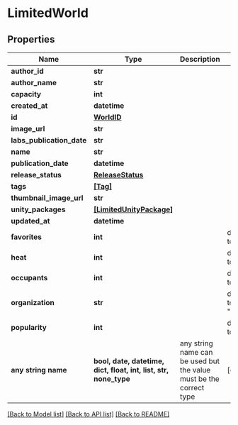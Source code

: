 # LimitedWorld


## Properties
Name | Type | Description | Notes
------------ | ------------- | ------------- | -------------
**author_id** | **str** |  | 
**author_name** | **str** |  | 
**capacity** | **int** |  | 
**created_at** | **datetime** |  | 
**id** | [**WorldID**](WorldID.md) |  | 
**image_url** | **str** |  | 
**labs_publication_date** | **str** |  | 
**name** | **str** |  | 
**publication_date** | **datetime** |  | 
**release_status** | [**ReleaseStatus**](ReleaseStatus.md) |  | 
**tags** | [**[Tag]**](Tag.md) |  | 
**thumbnail_image_url** | **str** |  | 
**unity_packages** | [**[LimitedUnityPackage]**](LimitedUnityPackage.md) |  | 
**updated_at** | **datetime** |  | 
**favorites** | **int** |  | defaults to 0
**heat** | **int** |  | defaults to 0
**occupants** | **int** |  | defaults to 0
**organization** | **str** |  | defaults to "vrchat"
**popularity** | **int** |  | defaults to 0
**any string name** | **bool, date, datetime, dict, float, int, list, str, none_type** | any string name can be used but the value must be the correct type | [optional]

[[Back to Model list]](../README.md#documentation-for-models) [[Back to API list]](../README.md#documentation-for-api-endpoints) [[Back to README]](../README.md)


